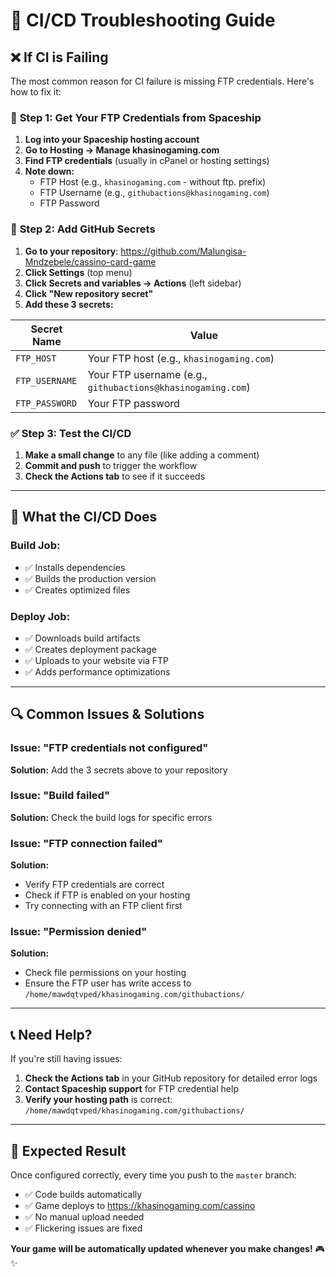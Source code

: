 # 🔧 CI/CD Troubleshooting Guide

## ❌ If CI is Failing

The most common reason for CI failure is missing FTP credentials. Here's how to fix it:

### 🔑 **Step 1: Get Your FTP Credentials from Spaceship**

1. **Log into your Spaceship hosting account**
2. **Go to Hosting → Manage khasinogaming.com**
3. **Find FTP credentials** (usually in cPanel or hosting settings)
4. **Note down:**
   - FTP Host (e.g., `khasinogaming.com` - without ftp. prefix)
   - FTP Username (e.g., `githubactions@khasinogaming.com`)
   - FTP Password

### 🔐 **Step 2: Add GitHub Secrets**

1. **Go to your repository**: https://github.com/Malungisa-Mndzebele/cassino-card-game
2. **Click Settings** (top menu)
3. **Click Secrets and variables → Actions** (left sidebar)
4. **Click "New repository secret"**
5. **Add these 3 secrets:**

| Secret Name | Value |
|-------------|-------|
| `FTP_HOST` | Your FTP host (e.g., `khasinogaming.com`) |
| `FTP_USERNAME` | Your FTP username (e.g., `githubactions@khasinogaming.com`) |
| `FTP_PASSWORD` | Your FTP password |

### ✅ **Step 3: Test the CI/CD**

1. **Make a small change** to any file (like adding a comment)
2. **Commit and push** to trigger the workflow
3. **Check the Actions tab** to see if it succeeds

---

## 🚀 **What the CI/CD Does**

### **Build Job:**
- ✅ Installs dependencies
- ✅ Builds the production version
- ✅ Creates optimized files

### **Deploy Job:**
- ✅ Downloads build artifacts
- ✅ Creates deployment package
- ✅ Uploads to your website via FTP
- ✅ Adds performance optimizations

---

## 🔍 **Common Issues & Solutions**

### **Issue: "FTP credentials not configured"**
**Solution:** Add the 3 secrets above to your repository

### **Issue: "Build failed"**
**Solution:** Check the build logs for specific errors

### **Issue: "FTP connection failed"**
**Solution:** 
- Verify FTP credentials are correct
- Check if FTP is enabled on your hosting
- Try connecting with an FTP client first

### **Issue: "Permission denied"**
**Solution:** 
- Check file permissions on your hosting
- Ensure the FTP user has write access to `/home/mawdqtvped/khasinogaming.com/githubactions/`

---

## 📞 **Need Help?**

If you're still having issues:

1. **Check the Actions tab** in your GitHub repository for detailed error logs
2. **Contact Spaceship support** for FTP credential help
3. **Verify your hosting path** is correct: `/home/mawdqtvped/khasinogaming.com/githubactions/`

---

## 🎯 **Expected Result**

Once configured correctly, every time you push to the `master` branch:
- ✅ Code builds automatically
- ✅ Game deploys to https://khasinogaming.com/cassino
- ✅ No manual upload needed
- ✅ Flickering issues are fixed

**Your game will be automatically updated whenever you make changes!** 🎮✨

